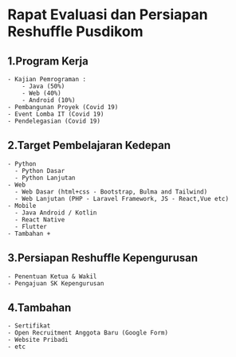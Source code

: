 # **Rapat Evaluasi dan Persiapan Reshuffle Pusdikom**

## 1.Program Kerja
    - Kajian Pemrograman : 
        - Java (50%)
        - Web (40%)
        - Android (10%)
    - Pembangunan Proyek (Covid 19)
    - Event Lomba IT (Covid 19)
    - Pendelegasian (Covid 19)

## 2.Target Pembelajaran Kedepan
    - Python 
      - Python Dasar
      - Python Lanjutan
    - Web
      - Web Dasar (html+css - Bootstrap, Bulma and Tailwind) 
      - Web Lanjutan (PHP - Laravel Framework, JS - React,Vue etc)
    - Mobile
      - Java Android / Kotlin
      - React Native
      - Flutter
    - Tambahan +
  
## 3.Persiapan Reshuffle Kepengurusan
    - Penentuan Ketua & Wakil
    - Pengajuan SK Kepengurusan

## 4.Tambahan
    - Sertifikat
    - Open Recruitment Anggota Baru (Google Form)
    - Website Pribadi 
    - etc
